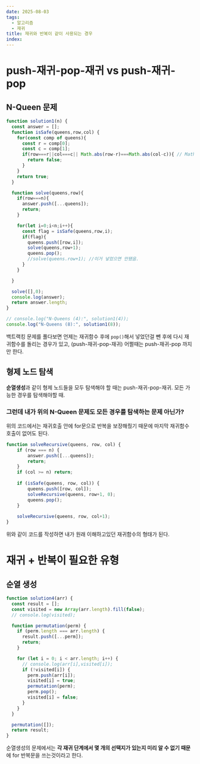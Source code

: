 ```yaml
---
date: 2025-08-03
tags:
  - 알고리즘
  - 재귀
title: 재귀와 반복이 같이 사용되는 경우
index:
---
```

# push-재귀-pop-재귀 vs push-재귀-pop
## N-Queen 문제

```js
function solution1(n) {
  const answer = [];
  function isSafe(queens,row,col) {
    for(const comp of queens){
      const r = comp[0];
      const c = comp[1];
      if(row===r||col===c|| Math.abs(row-r)===Math.abs(col-c)){ // Math.abs안써서 틀렸었음
        return false;
      }
    }
    return true;
  }

  function solve(queens,row){
    if(row===n){
      answer.push([...queens]); 
      return;
    }

    for(let i=0;i<n;i++){
      const flag = isSafe(queens,row,i);
      if(flag){
        queens.push([row,i]);
        solve(queens,row+1);
        queens.pop();
        //solve(queens.row+1); //이거 넣었으면 안됐음.
      }
    }

  }

  solve([],0);
  console.log(answer);
  return answer.length;
}

// console.log("N-Queens (4):", solution1(4));
console.log("N-Queens (8):", solution1(8));
```

백트랙킹 문제를 풀다보면 언제는 
재귀함수 후에 `pop()`해서 넣었던걸 뺀 후에 다시 재귀함수를 돌리는 경우가 있고, (push-재귀-pop-재귀)
어쩔때는 push-재귀-pop 까지만 한다.
## 형제 노드 탐색
**순열생성**과 같이 형제 노드들을 모두 탐색해야 할 때는 push-재귀-pop-재귀.
모든 가능한 경우를 탐색해야할 때.
### 그런데 내가 위의 N-Queen 문제도 모든 경우를 탐색하는 문제 아닌가?
위의 코드에서는 재귀호출 안에 for문으로 반복을 보장해줬기 때문에 마지막 재귀함수 호출이 없어도 된다.
```js
function solveRecursive(queens, row, col) {
    if (row === n) {
        answer.push([...queens]);
        return;
    }
    if (col >= n) return; 
    
    if (isSafe(queens, row, col)) {
        queens.push([row, col]);        
        solveRecursive(queens, row+1, 0); 
        queens.pop();                   
    }
    
    solveRecursive(queens, row, col+1); 
}
```
위와 같이 코드를 작성하면 내가 원래 이해하고있던 재귀함수의 형태가 된다.

# 재귀 + 반복이 필요한 유형
## 순열 생성
```js
function solution4(arr) {
  const result = [];
  const visited = new Array(arr.length).fill(false);
  // console.log(visited);

  function permutation(perm) {
    if (perm.length === arr.length) {
      result.push([...perm]);
      return;
    }

    for (let i = 0; i < arr.length; i++) {
      // console.log(arr[i],visited[i]);
      if (!visited[i]) {
        perm.push(arr[i]);
        visited[i] = true;
        permutation(perm);
        perm.pop();
        visited[i] = false;
      }
    }
  }

  permutation([]);
  return result;
}
```
순열생성의 문제에서는 **각 재귀 단계에서 몇 개의 선택지가 있는지 미리 알 수 없기 때문**에 for 반복문을 쓰는것이라고 한다.

